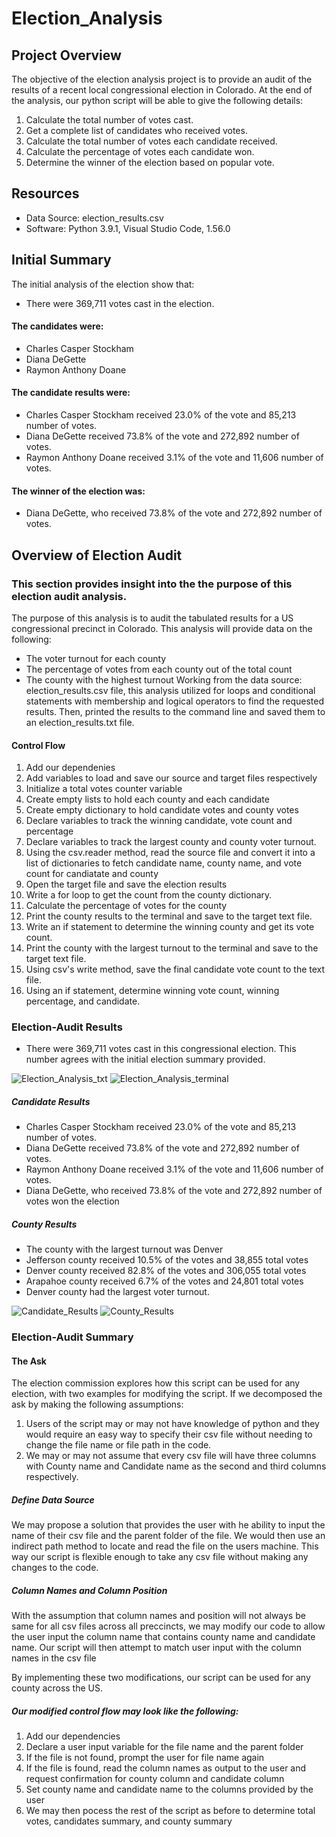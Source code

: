 # Election_Analysis
## Project Overview
The objective of the election analysis project is to provide an audit of the results of a recent local congressional election in Colorado. At the end of the analysis, our python script will be able to give the following details:

1. Calculate the total number of votes cast.
2. Get a complete list of candidates who received votes.
3. Calculate the total number of votes each candidate received.
4. Calculate the percentage of votes each candidate won.
5. Determine the winner of the election based on popular vote.

## Resources
- Data Source: election_results.csv
- Software: Python 3.9.1, Visual Studio Code, 1.56.0

## Initial Summary
The initial analysis of the election show that:
- There were 369,711 votes cast in the election.
#### The candidates were:
- Charles Casper Stockham
- Diana DeGette
- Raymon Anthony Doane
#### The candidate results were:
- Charles Casper Stockham received 23.0% of the vote and 85,213 number of votes.
- Diana DeGette received 73.8% of the vote and 272,892 number of votes.
- Raymon Anthony Doane received 3.1% of the vote and 11,606 number of votes.
#### The winner of the election was:
- Diana DeGette, who received 73.8% of the vote and 272,892 number of votes.

## Overview of Election Audit
### This section provides insight into the the purpose of this election audit analysis.
The purpose of this analysis is to audit the tabulated results for a US congressional precinct in Colorado. This analysis will provide data on the following:
  - The voter turnout for each county
  - The percentage of votes from each county out of the total count
  - The county with the highest turnout
Working from the data source: election_results.csv file, this analysis utilized for loops and conditional statements with membership and logical operators to find the requested results. Then, printed the results to the command line and saved them to an election_results.txt file.

#### Control Flow
1. Add our dependenies
2. Add variables to load and save our source and target files respectively
3. Initialize a total votes counter variable
4. Create empty lists to hold each county and each candidate
5. Create empty dictionary to hold candidate votes and county votes
6. Declare variables to track the winning candidate, vote count and percentage
7. Declare variables to track the largest county and county voter turnout.
8. Using the csv.reader method, read the source file and convert it into a list of dictionaries to fetch candidate name, county name, and vote count for candiatate and county
9. Open the target file and save the election results
10. Write a for loop to get the count from the county dictionary.
11. Calculate the percentage of votes for the county
12. Print the county results to the terminal and save to the target text file.
13. Write an if statement to determine the winning county and get its vote count.
14. Print the county with the largest turnout to the terminal and save to the target text file.
15. Using csv's write method, save the final candidate vote count to the text file.
16. Using an if statement, determine winning vote count, winning percentage, and candidate.

### Election-Audit Results
  - There were 369,711 votes cast in this congressional election. This number agrees with the initial election summary provided.

![Election_Analysis_txt](https://user-images.githubusercontent.com/67847583/117873277-35dc4080-b265-11eb-9e39-5a236dec67e7.png)
![Election_Analysis_terminal](https://user-images.githubusercontent.com/67847583/117862835-b8aace80-b258-11eb-9a92-d9d660186a9e.png)



##### Candidate Results
  - Charles Casper Stockham received 23.0% of the vote and 85,213 number of votes.
  - Diana DeGette received 73.8% of the vote and 272,892 number of votes.
  - Raymon Anthony Doane received 3.1% of the vote and 11,606 number of votes.
  - Diana DeGette, who received 73.8% of the vote and 272,892 number of votes won the election

##### County Results
  - The county with the largest turnout was Denver
  - Jefferson county received 10.5% of the votes and 38,855 total votes
  - Denver county received 82.8% of the votes and 306,055 total votes
  - Arapahoe county received 6.7% of the votes and 24,801 total votes
  - Denver county had the largest voter turnout.

![Candidate_Results](https://user-images.githubusercontent.com/67847583/117766880-d72bae00-b1f5-11eb-9442-ef5951aa8334.png)
![County_Results](https://user-images.githubusercontent.com/67847583/117766895-ddba2580-b1f5-11eb-928d-9a28ab181b5b.png)





### Election-Audit Summary
#### The Ask
The election commission explores how this script can be used for any election, with two examples for modifying the script.
If we decomposed the ask by making the following assumptions:
1. Users of the script may or may not have knowledge of python and they would require an easy way to specify their csv file without needing to change the file name or file path in the code.
2. We may or may not assume that every csv file will have three columns with County name and Candidate name as the second and third columns respectively.

##### Define Data Source
We may propose a solution that provides the user with he ability to input the name of their csv file and the parent folder of the file. We would then use an indirect path method to locate and read the file on the users machine. This way our script is flexible enough to take any csv file without making any changes to the code.

##### Column Names and Column Position
With the assumption that column names and position will not always be same for all csv files across all preccincts, we may modify our code to allow the user input the column name that contains county name and candidate name. Our script will then attempt to match user input with the column names in the csv file 

By implementing these two modifications, our script can be used for any county across the US.

##### Our modified control flow may look like the following:
1. Add our dependencies
2. Declare a user input variable for the file name and the parent folder
3. If the file is not found, prompt the user for file name again
4. If the file is found, read the column names as output to the user and request confirmation for county column and candidate column
5. Set county name and candidate name to the columns provided by the user
6. We may then pocess the rest of the script as before to determine total votes, candidates summary, and county summary
